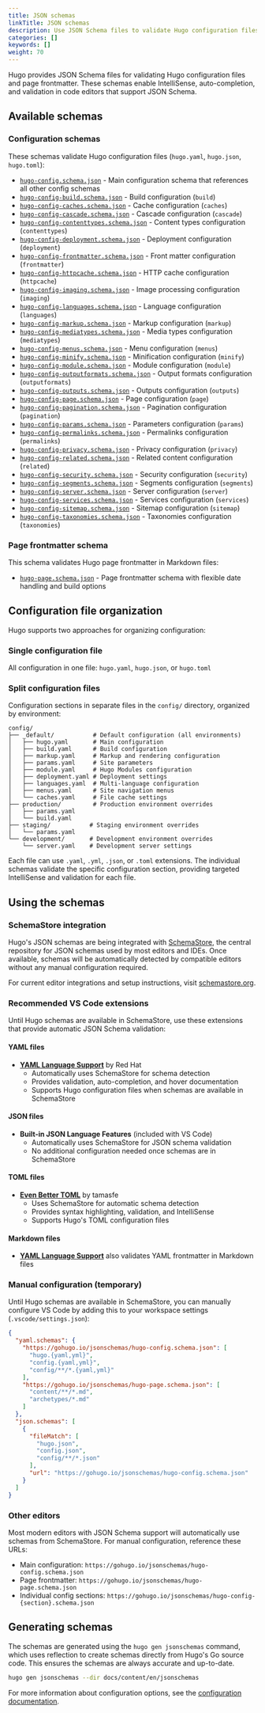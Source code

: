```yaml
---
title: JSON schemas
linkTitle: JSON schemas
description: Use JSON Schema files to validate Hugo configuration files and page frontmatter.
categories: []
keywords: []
weight: 70
---
```


Hugo provides JSON Schema files for validating Hugo configuration files and page frontmatter. These schemas enable IntelliSense, auto-completion, and validation in code editors that support JSON Schema.

## Available schemas

### Configuration schemas

These schemas validate Hugo configuration files (`hugo.yaml`, `hugo.json`, `hugo.toml`):

- [`hugo-config.schema.json`](hugo-config.schema.json) - Main configuration schema that references all other config schemas
- [`hugo-config-build.schema.json`](hugo-config-build.schema.json) - Build configuration (`build`)
- [`hugo-config-caches.schema.json`](hugo-config-caches.schema.json) - Cache configuration (`caches`)
- [`hugo-config-cascade.schema.json`](hugo-config-cascade.schema.json) - Cascade configuration (`cascade`)
- [`hugo-config-contenttypes.schema.json`](hugo-config-contenttypes.schema.json) - Content types configuration (`contenttypes`)
- [`hugo-config-deployment.schema.json`](hugo-config-deployment.schema.json) - Deployment configuration (`deployment`)
- [`hugo-config-frontmatter.schema.json`](hugo-config-frontmatter.schema.json) - Front matter configuration (`frontmatter`)
- [`hugo-config-httpcache.schema.json`](hugo-config-httpcache.schema.json) - HTTP cache configuration (`httpcache`)
- [`hugo-config-imaging.schema.json`](hugo-config-imaging.schema.json) - Image processing configuration (`imaging`)
- [`hugo-config-languages.schema.json`](hugo-config-languages.schema.json) - Language configuration (`languages`)
- [`hugo-config-markup.schema.json`](hugo-config-markup.schema.json) - Markup configuration (`markup`)
- [`hugo-config-mediatypes.schema.json`](hugo-config-mediatypes.schema.json) - Media types configuration (`mediatypes`)
- [`hugo-config-menus.schema.json`](hugo-config-menus.schema.json) - Menu configuration (`menus`)
- [`hugo-config-minify.schema.json`](hugo-config-minify.schema.json) - Minification configuration (`minify`)
- [`hugo-config-module.schema.json`](hugo-config-module.schema.json) - Module configuration (`module`)
- [`hugo-config-outputformats.schema.json`](hugo-config-outputformats.schema.json) - Output formats configuration (`outputformats`)
- [`hugo-config-outputs.schema.json`](hugo-config-outputs.schema.json) - Outputs configuration (`outputs`)
- [`hugo-config-page.schema.json`](hugo-config-page.schema.json) - Page configuration (`page`)
- [`hugo-config-pagination.schema.json`](hugo-config-pagination.schema.json) - Pagination configuration (`pagination`)
- [`hugo-config-params.schema.json`](hugo-config-params.schema.json) - Parameters configuration (`params`)
- [`hugo-config-permalinks.schema.json`](hugo-config-permalinks.schema.json) - Permalinks configuration (`permalinks`)
- [`hugo-config-privacy.schema.json`](hugo-config-privacy.schema.json) - Privacy configuration (`privacy`)
- [`hugo-config-related.schema.json`](hugo-config-related.schema.json) - Related content configuration (`related`)
- [`hugo-config-security.schema.json`](hugo-config-security.schema.json) - Security configuration (`security`)
- [`hugo-config-segments.schema.json`](hugo-config-segments.schema.json) - Segments configuration (`segments`)
- [`hugo-config-server.schema.json`](hugo-config-server.schema.json) - Server configuration (`server`)
- [`hugo-config-services.schema.json`](hugo-config-services.schema.json) - Services configuration (`services`)
- [`hugo-config-sitemap.schema.json`](hugo-config-sitemap.schema.json) - Sitemap configuration (`sitemap`)
- [`hugo-config-taxonomies.schema.json`](hugo-config-taxonomies.schema.json) - Taxonomies configuration (`taxonomies`)

### Page frontmatter schema

This schema validates Hugo page frontmatter in Markdown files:

- [`hugo-page.schema.json`](hugo-page.schema.json) - Page frontmatter schema with flexible date handling and build options

## Configuration file organization

Hugo supports two approaches for organizing configuration:

### Single configuration file
All configuration in one file: `hugo.yaml`, `hugo.json`, or `hugo.toml`

### Split configuration files
Configuration sections in separate files in the `config/` directory, organized by environment:

```text
config/
├── _default/           # Default configuration (all environments)
│   ├── hugo.yaml       # Main configuration
│   ├── build.yaml      # Build configuration
│   ├── markup.yaml     # Markup and rendering configuration  
│   ├── params.yaml     # Site parameters
│   ├── module.yaml     # Hugo Modules configuration
│   ├── deployment.yaml # Deployment settings
│   ├── languages.yaml  # Multi-language configuration
│   ├── menus.yaml      # Site navigation menus
│   └── caches.yaml     # File cache settings
├── production/         # Production environment overrides
│   ├── params.yaml
│   └── build.yaml
├── staging/           # Staging environment overrides
│   └── params.yaml
└── development/       # Development environment overrides
    └── server.yaml    # Development server settings
```

Each file can use `.yaml`, `.yml`, `.json`, or `.toml` extensions. The individual schemas validate the specific configuration section, providing targeted IntelliSense and validation for each file.

## Using the schemas

### SchemaStore integration

Hugo's JSON schemas are being integrated with [SchemaStore](https://schemastore.org/), the central repository for JSON schemas used by most editors and IDEs. Once available, schemas will be automatically detected by compatible editors without any manual configuration required.

For current editor integrations and setup instructions, visit [schemastore.org](https://schemastore.org/).

### Recommended VS Code extensions

Until Hugo schemas are available in SchemaStore, use these extensions that provide automatic JSON Schema validation:

#### YAML files
- **[YAML Language Support](https://marketplace.visualstudio.com/items?itemName=redhat.vscode-yaml)** by Red Hat
  - Automatically uses SchemaStore for schema detection
  - Provides validation, auto-completion, and hover documentation
  - Supports Hugo configuration files when schemas are available in SchemaStore

#### JSON files  
- **Built-in JSON Language Features** (included with VS Code)
  - Automatically uses SchemaStore for JSON schema validation
  - No additional configuration needed once schemas are in SchemaStore

#### TOML files
- **[Even Better TOML](https://marketplace.visualstudio.com/items?itemName=tamasfe.even-better-toml)** by tamasfe
  - Uses SchemaStore for automatic schema detection
  - Provides syntax highlighting, validation, and IntelliSense
  - Supports Hugo's TOML configuration files

#### Markdown files
- **[YAML Language Support](https://marketplace.visualstudio.com/items?itemName=redhat.vscode-yaml)** also validates YAML frontmatter in Markdown files

### Manual configuration (temporary)

Until Hugo schemas are available in SchemaStore, you can manually configure VS Code by adding this to your workspace settings (`.vscode/settings.json`):

```json
{
  "yaml.schemas": {
    "https://gohugo.io/jsonschemas/hugo-config.schema.json": [
      "hugo.{yaml,yml}",
      "config.{yaml,yml}",
      "config/**/*.{yaml,yml}"
    ],
    "https://gohugo.io/jsonschemas/hugo-page.schema.json": [
      "content/**/*.md",
      "archetypes/*.md"
    ]
  },
  "json.schemas": [
    {
      "fileMatch": [
        "hugo.json",
        "config.json",
        "config/**/*.json"
      ],
      "url": "https://gohugo.io/jsonschemas/hugo-config.schema.json"
    }
  ]
}
```

### Other editors

Most modern editors with JSON Schema support will automatically use schemas from SchemaStore. For manual configuration, reference these URLs:

- Main configuration: `https://gohugo.io/jsonschemas/hugo-config.schema.json`
- Page frontmatter: `https://gohugo.io/jsonschemas/hugo-page.schema.json`
- Individual config sections: `https://gohugo.io/jsonschemas/hugo-config-{section}.schema.json`

## Generating schemas

The schemas are generated using the `hugo gen jsonschemas` command, which uses reflection to create schemas directly from Hugo's Go source code. This ensures the schemas are always accurate and up-to-date.

```bash
hugo gen jsonschemas --dir docs/content/en/jsonschemas
```

For more information about configuration options, see the [configuration documentation](../configuration/).
